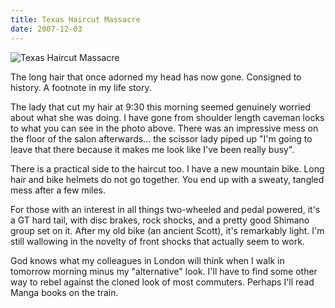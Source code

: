 ```yaml
---
title: Texas Haircut Massacre
date: 2007-12-03
---
```


![Texas Haircut Massacre](https://source.unsplash.com/dUPDhdeCN84/1600x900)

The long hair that once adorned my head has now gone. Consigned to history. A footnote in my life story.

The lady that cut my hair at 9:30 this morning seemed genuinely worried about what she was doing. I have gone from shoulder length caveman locks to what you can see in the photo above. There was an impressive mess on the floor of the salon afterwards... the scissor lady piped up "I'm going to leave that there because it makes me look like I've been really busy".

There is a practical side to the haircut too. I have a new mountain bike. Long hair and bike helmets do not go together. You end up with a sweaty, tangled mess after a few miles.

For those with an interest in all things two-wheeled and pedal powered, it's a GT hard tail, with disc brakes, rock shocks, and a pretty good Shimano group set on it. After my old bike (an ancient Scott), it's remarkably light. I'm still wallowing in the novelty of front shocks that actually seem to work.

God knows what my colleagues in London will think when I walk in tomorrow morning minus my "alternative" look. I'll have to find some other way to rebel against the cloned look of most commuters. Perhaps I'll read Manga books on the train.